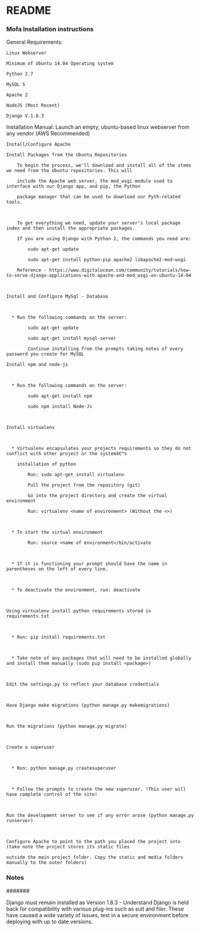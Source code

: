 # README # 

### Mofa Installation instructions ### 

General Requirements: 

    Linux Webserver 

    Minimum of Ubuntu 14.04 Operating system 

    Python 2.7 

    MySQL 5 

    Apache 2 

    NodeJS (Most Recent) 

    Django V.1.8.3 

 

Installation Manual: 
    Launch an empty, ubuntu-based linux webserver from any vendor (AWS Recommended) 

    Install/Configure Apache 

    Install Packages from the Ubuntu Repositories 

        To begin the process, we'll download and install all of the items we need from the Ubuntu repositories. This will 

        include the Apache web server, the mod_wsgi module used to interface with our Django app, and pip, the Python 

        package manager that can be used to download our Pyth-related tools. 

 

        To get everything we need, update your server's local package index and then install the appropriate packages. 

        If you are using Django with Python 2, the commands you need are: 

            sudo apt-get update 

            sudo apt-get install python-pip apache2 libapache2-mod-wsgi 

        Reference - https://www.digitalocean.com/community/tutorials/how-to-serve-django-applications-with-apache-and-mod_wsgi-on-ubuntu-14-04 

 

    Install and Configure MySql - Database 

 

      * Run the following commands on the server: 

            sudo apt-get update 

            sudo apt-get install mysql-server 

            Continue installing from the prompts taking notes of every password you create for MySQL 

    Install npm and node-js 

 

      * Run the following commands on the server: 

            sudo apt-get install npm 

            sudo npm install Node-Js 

 

    Install virtualenv 

 

      * Virtualenv encapsulates your projects requirements so they do not conflict with other project or the systemâ€™s 

        installation of python 

            Run: sudo apt-get install virtualenv 

            Pull the project from the repository (git) 

            Go into the project directory and create the virtual environment 

            Run: virtualenv <name of environment> (Without the <>) 

 

      * To start the virtual environment 

            Run: source <name of environment>/bin/activate 

 

      * If it is functioning your prompt should have the name in parentheses on the left of every line. 

 

      * To deactivate the environment, run: deactivate 

 

    Using virtualenv install python requirements stored in requirements.txt 

 

      * Run: pip install requirements.txt 

 

      * Take note of any packages that will need to be installed globally and install them manually (sudo pip install <package>) 

 

    Edit the settings.py to reflect your database credentials 

 

    Have Django make migrations (python manage.py makemigrations) 

 

    Run the migrations (python manage.py migrate) 

      

    Create a superuser 

 

      * Run: python manage.py createsuperuser 

 

      * Follow the prompts to create the new superuser. !This user will have complete control of the site! 

 

    Run the development server to see if any error arose (python manage.py runserver) 

      

    Configure Apache to point to the path you placed the project into (take note the project stores its static files 

    outside the main project folder. Copy the static and media folders manually to the outer folders) 

 

 

 

### Notes ### 

 

####### 

 

Django must remain installed as Version 1.8.3 - Understand Django is held back for compatibility with various plug-ins such as suit and filer. These have caused a wide variety of issues, test in a secure environment before deploying with up to date versions.    